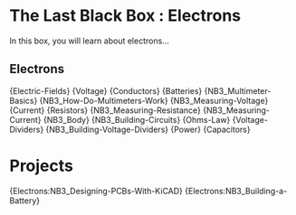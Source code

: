 # The Last Black Box : Electrons
In this box, you will learn about electrons...

## Electrons
{Electric-Fields}
{Voltage}
{Conductors}
{Batteries}
{NB3_Multimeter-Basics}
{NB3_How-Do-Multimeters-Work}
{NB3_Measuring-Voltage}
{Current}
{Resistors}
{NB3_Measuring-Resistance}
{NB3_Measuring-Current}
{NB3_Body}
{NB3_Building-Circuits}
{Ohms-Law}
{Voltage-Dividers}
{NB3_Building-Voltage-Dividers}
{Power}
{Capacitors}

# Projects
{Electrons:NB3_Designing-PCBs-With-KiCAD}
{Electrons:NB3_Building-a-Battery}
